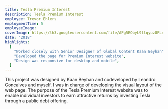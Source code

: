 ```yaml
---
title: Tesla Premium Interest
description: Tesla Premium Interest
employee: Trevor Ehlers
employmentTime: 5
employeeImage:
coverImage: https://lh3.googleusercontent.com/fife/APg5EObyL9ltqyuz8FLnM8jUGf629IfdhC9cXFJ068MSA-hfrxNxbKVbAmLOW3iDcjwG27TF5eE3xbfaqtGldenNU4U5JvNE_LgtQXzy2eVyKSadPD3SoAbQLPZ9QUx2480HOB_FOe2ReSnN89B7lIQuMx-LcDds2Zaxl6TKvnJO8fxzhFNnByojJPrDeikwiBnDa20QTJE7Xi9CcyROxj-7yFTxJs_eM6dOmi9nzB3Ed8WA1Qd_EKx67-5_kMUxb7I-f11Z4RwIEskcuYHpGHoAuk1wyQWaLBEHkzn1GdeeDqkkoRzOtT2-YxOhFGDho3scdCTh7NRjMkJD_JiIEWuFQegOK4rf3PKBVkWbGf0L9igemLN8iWw73khxl3ZZgzlP8gEx7rvpZlX3kLlKArd2I1p5HKjFIXCqkTsOnXL2HO7FfSozf1JGKJ8sSmU5_T3hfDrOv9QT2ISnbLPBbDCU_w0kH7V_x7EYB3SLrtUqnxpw_dMKn6tZqtv4aVURyY8WQQwGLg5L88iW-wCOTb-85m-W3sO4aCFpozW6QLcHwTUYLniN68qJ8fitz2du7jLd1lbIHOsnZ6o37uBMXWWqLimbI9gkQeeS16TWnRWwR9MLh2gTy36NIW0qksXbKGSLdFjAFaIGIhbZITqHP3isi0Hros_rZQLJoXdH5Cyy5bs9sgqN0LiV3waiz8Oh-nPUzNlrGTEXjqHSjOK_P7pu62gVeWjJOtUGOuzohWhL36SEiSltPZ-rAgphXd9H8yqlbc2BNWsnClOWfTVbTpD21Jqb9WewP-hZMzOBZk6iH7ciEsmCADppKtvWmROrW-7IP1uFjYhlKnBkGJDNK-NQ3Y3WBQ3hNRbKm4PDDcxdBVeQP5iZfABNPeBsLJBEm02-hhIxpS2Aq0VmjGf_GGC48tzpnjBbFboQVg4Brit5C3zHdYIYxzYeouSFLT03NRnRdtnOphYdBopNeewGz1H45a52n2hfyEsI4I-OKvwTCUqN20AYfXlHuy_0q2g3_Oax7D8Pm6sIU1mhrar0mLOWxvxCaiy_ruOUIf4NSvegpfcl4i6rz7dRAyq6Bkv9jVdtXXoo9uflJ8TmlGCbfGXMqcBRU3kigxeihopJH3878jkX_3-K3_yq3syugnT4gWZMm1x_yuSUbekWZuS_E1x0i15NThGf70CTHfq8sTN_G5zStsfrVWYJGVRu6VR-vjn8baN5KXymmqSx19S4nks_voq8uts8I5qBJoI8uGX2UWY56MEHReWKiW8Lj5wl0OxaCZgHvEUIqWioI5ZUZnWJFvJDA5PQIDfwIr6yKmQstY7dk01yjDCyK2wd3h6-L2boDBgaYAosIGVL-awrJ1rm_dtQTVA1VZUEZ4yJjR9i_57QZHo1Sm4UKJJswu6qZkJiA9g48F8yLKfKamH5Ej8uLQ3pQ5hVqRT1DH72g876bCZrbHO3eh9uNA0uRikekFypQAHi5o2rMZJsqnSOZTLKuxm-5A=w2560-h871
date: "2018"
highlights:
  [
    "Worked closely with Senior Designer of Global Content Kaan Beyhan",
    "Developed the page for Premium Interest website",
    "Design was responsive for desktop and mobile",
  ]
---
```


This project was designed by Kaan Beyhan and codeveloped by Leandro Goncalves and myself. I was in charge of developing the visual layout of the web page. The purpose of the Tesla Premium Interest website was to enable individual investors to earn attractive returns by investing Tesla through a public debt offering.
